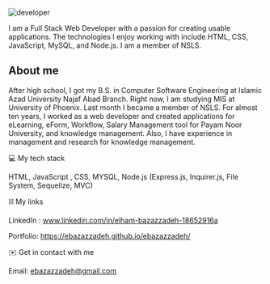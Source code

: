 ![developer](https://user-images.githubusercontent.com/85378466/136833324-52888a5c-825e-41f8-9cab-0d3281e504e8.jpg)

I am a Full Stack Web Developer with a passion for creating usable applications. The technologies I enjoy working with include HTML, CSS, JavaScript, MySQL, and Node.js. I am a member of NSLS.

## About me

After high school, I got my B.S. in Computer Software Engineering at Islamic Azad University Najaf Abad Branch. Right now, I am studying MIS at University of Phoenix. Last month I became a member of NSLS. For almost ten years, I worked as a web developer and created applications for eLearning, eForm, Workflow, Salary Management tool for Payam Noor University, and knowledge management. Also, I have experience in management and research for knowledge management.

💻 My tech stack

HTML, JavaScript , CSS, MYSQL, Node.js (Express.js, Inquirer.js, File System, Sequelize, MVC)

⛓ My links

LinkedIn : www.linkedin.com/in/elham-bazazzadeh-18652916a

Portfolio: https://ebazazzadeh.github.io/ebazazzadeh/


✉️ Get in contact with me

Email: ebazazzadeh@gmail.com
